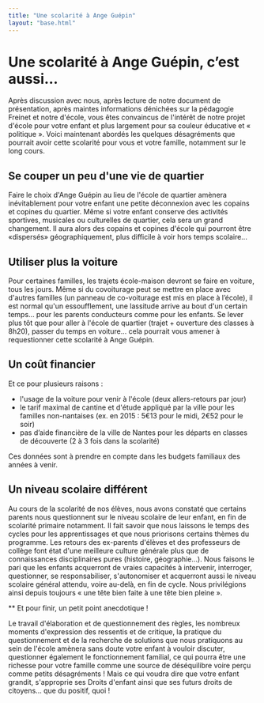 ```yaml
---
title: "Une scolarité à Ange Guépin"
layout: "base.html"
---
```


# Une scolarité à Ange Guépin, c’est aussi...

Après discussion avec nous, après lecture de notre document de présentation, après maintes informations dénichées sur la pédagogie Freinet et notre d'école, vous êtes convaincus de l'intérêt de notre projet d'école pour votre enfant et plus largement pour sa couleur éducative et « politique ». Voici maintenant abordés les quelques désagréments que pourrait avoir cette scolarité pour vous et votre famille, notamment sur le long cours.

## Se couper un peu d'une vie de quartier

Faire le choix d'Ange Guépin au lieu de l'école de quartier amènera inévitablement pour votre enfant une petite déconnexion avec les copains et copines du quartier. Même si votre enfant conserve des activités sportives, musicales ou culturelles de quartier, cela sera un grand changement. Il aura alors des copains et copines d'école qui pourront être «dispersés» géographiquement, plus difficile à voir hors temps scolaire...

## Utiliser plus la voiture

Pour certaines familles, les trajets école-maison devront se faire en voiture, tous les jours. Même si du covoiturage peut se mettre en place avec d'autres familles (un panneau de co-voiturage est mis en place à l’école), il est normal qu'un essoufflement, une lassitude arrive au bout d'un certain temps... pour les parents conducteurs comme pour les enfants. Se lever plus tôt que pour aller à l'école de quartier (trajet + ouverture des classes à 8h20), passer du temps en voiture... cela pourrait vous amener à requestionner cette scolarité à Ange Guépin.

## Un coût financier

Et ce pour plusieurs raisons :

* l'usage de la voiture pour venir à l'école (deux allers-retours par jour)
* le tarif maximal de cantine et d'étude appliqué par la ville pour les familles non-nantaises (ex. en 2015 : 5€13 pour le midi, 2€52 pour le soir)
* pas d’aide financière de la ville de Nantes pour les départs en classes de découverte (2 à 3 fois dans la scolarité)

Ces données sont à prendre en compte dans les budgets familiaux des années à venir.

## Un niveau scolaire différent

Au cours de la scolarité de nos élèves, nous avons constaté que certains parents nous questionnent sur le niveau scolaire de leur enfant, en fin de scolarité primaire notamment. Il fait savoir que nous laissons le temps des cycles pour les apprentissages et que nous priorisons certains thèmes du programme. Les retours des ex-parents d'élèves et des professeurs de collège font état d'une meilleure culture générale plus que de connaissances disciplinaires pures (histoire, géographie...). Nous faisons le pari que les enfants acquerront de vraies capacités à intervenir, interroger, questionner, se responsabiliser, s'autonomiser et acquerront aussi le niveau scolaire général attendu, voire au-delà, en fin de cycle. Nous privilégions ainsi depuis toujours « une tête bien faite à une tête bien pleine ».

** Et pour finir, un petit point anecdotique !

Le travail d'élaboration et de questionnement des règles, les nombreux moments d'expression des ressentis et de critique, la pratique du questionnement et de la recherche de solutions que nous pratiquons au sein de l'école amènera sans doute votre enfant à vouloir discuter, questionner également le fonctionnement familial, ce qui pourra être une richesse pour votre famille comme une source de déséquilibre voire perçu comme petits désagréments ! Mais ce qui voudra dire que votre enfant grandit, s'approprie ses Droits d'enfant ainsi que ses futurs droits de citoyens... que du positif, quoi !
